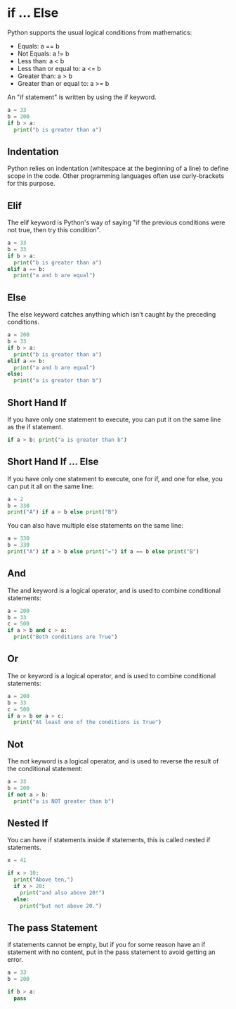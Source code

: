 # if ... Else

Python supports the usual logical conditions from mathematics:

- Equals: a == b
- Not Equals: a != b
- Less than: a < b
- Less than or equal to: a <= b
- Greater than: a > b
- Greater than or equal to: a >= b

An "if statement" is written by using the if keyword.

```python
a = 33
b = 200
if b > a:
  print("b is greater than a")
```

## Indentation
Python relies on indentation (whitespace at the beginning of a line) to define scope in the code. Other programming languages often use curly-brackets for this purpose.

## Elif
The elif keyword is Python's way of saying "if the previous conditions were not true, then try this condition".

```python
a = 33
b = 33
if b > a:
  print("b is greater than a")
elif a == b:
  print("a and b are equal")
```

## Else
The else keyword catches anything which isn't caught by the preceding conditions.

```python
a = 200
b = 33
if b > a:
  print("b is greater than a")
elif a == b:
  print("a and b are equal")
else:
  print("a is greater than b")
```

## Short Hand If
If you have only one statement to execute, you can put it on the same line as the if statement.

```python
if a > b: print("a is greater than b")
```

## Short Hand If ... Else
If you have only one statement to execute, one for if, and one for else, you can put it all on the same line:

```python
a = 2
b = 330
print("A") if a > b else print("B")
```
You can also have multiple else statements on the same line:

```python
a = 330
b = 330
print("A") if a > b else print("=") if a == b else print("B")
```

## And
The and keyword is a logical operator, and is used to combine conditional statements:

```python
a = 200
b = 33
c = 500
if a > b and c > a:
  print("Both conditions are True")
```

## Or
The or keyword is a logical operator, and is used to combine conditional statements:

```python
a = 200
b = 33
c = 500
if a > b or a > c:
  print("At least one of the conditions is True")
```

## Not
The not keyword is a logical operator, and is used to reverse the result of the conditional statement:

```python
a = 33
b = 200
if not a > b:
  print("a is NOT greater than b")
```

## Nested If
You can have if statements inside if statements, this is called nested if statements.

```python
x = 41

if x > 10:
  print("Above ten,")
  if x > 20:
    print("and also above 20!")
  else:
    print("but not above 20.")
```

## The pass Statement
if statements cannot be empty, but if you for some reason have an if statement with no content, put in the pass statement to avoid getting an error.

```python
a = 33
b = 200

if b > a:
  pass
```